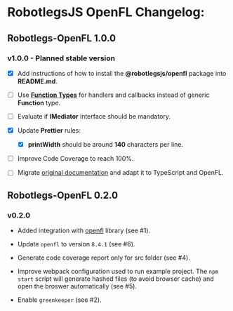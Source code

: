 # RobotlegsJS OpenFL Changelog:

## Robotlegs-OpenFL 1.0.0

### v1.0.0 - Planned stable version

- [x] Add instructions of how to install the **@robotlegsjs/openfl** package into **README.md**.

- [ ] Use [**Function Types**](https://www.typescriptlang.org/docs/handbook/functions.html) for handlers and callbacks instead of generic **Function** type.

- [ ] Evaluate if **IMediator** interface should be mandatory.

- [x] Update **Prettier** rules:

  - [x] **printWidth** should be around **140** characters per line.

- [ ] Improve Code Coverage to reach 100%.

- [ ] Migrate [original documentation](https://github.com/robotlegs/robotlegs-framework/blob/master/src/readme.md) and adapt it to TypeScript and OpenFL.

## Robotlegs-OpenFL 0.2.0

### v0.2.0

- Added integration with [openfl](https://www.npmjs.com/package/openfl) library (see #1).

- Update `openfl` to version `8.4.1` (see #6).

- Generate code coverage report only for src folder (see #4).

- Improve webpack configuration used to run example project. The `npm start` script will generate hashed files (to avoid browser cache) and open the broswer automatically (see #5).

- Enable `greenkeeper` (see #2).
